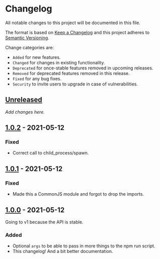# Changelog

All notable changes to this project will be documented in this file.

The format is based on [Keep a Changelog](http://keepachangelog.com/en/1.0.0/)
and this project adheres to [Semantic Versioning](http://semver.org/spec/v2.0.0.html).

Change categories are:

* `Added` for new features.
* `Changed` for changes in existing functionality.
* `Deprecated` for once-stable features removed in upcoming releases.
* `Removed` for deprecated features removed in this release.
* `Fixed` for any bug fixes.
* `Security` to invite users to upgrade in case of vulnerabilities.

## [Unreleased](https://github.com/saibotsivad/rollup-plugin-npm-run/compare/v1.0.0...HEAD)

*Add changes here.*

## [1.0.2](https://github.com/saibotsivad/rollup-plugin-npm-run/compare/v1.0.1...v1.0.2) - 2021-05-12

### Fixed

- Correct call to child_process/spawn.

## [1.0.1](https://github.com/saibotsivad/rollup-plugin-npm-run/compare/v1.0.0...v1.0.1) - 2021-05-12

### Fixed

- Made this a CommonJS module and forgot to drop the imports.

## [1.0.0](https://github.com/saibotsivad/rollup-plugin-npm-run/compare/v0.0.0...v1.0.0) - 2021-05-12

Going to v1 because the API is stable.

### Added

- Optional `args` to be able to pass in more things to the npm run script.
- This changelog! And a bit better documentation.

